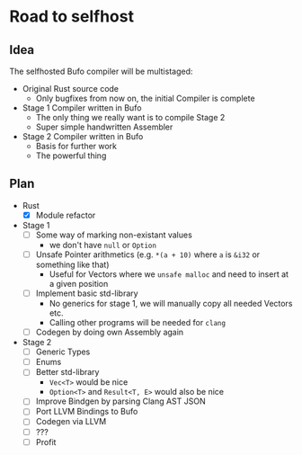 # Road to selfhost
## Idea
The selfhosted Bufo compiler will be multistaged:
- Original Rust source code
    - Only bugfixes from now on, the initial Compiler is complete
- Stage 1 Compiler written in Bufo
    - The only thing we really want is to compile Stage 2
    - Super simple handwritten Assembler
- Stage 2 Compiler written in Bufo
    - Basis for further work
    - The powerful thing

## Plan
- Rust
    - [x] Module refactor
- Stage 1
    - [ ] Some way of marking non-existant values
        - we don't have `null` or `Option`
    - [ ] Unsafe Pointer arithmetics (e.g. `*(a + 10)` where `a` is `&i32` or something like that)
        - Useful for Vectors where we `unsafe malloc` and need to insert at a given position
    - [ ] Implement basic std-library
        - No generics for stage 1, we will manually copy all needed Vectors etc.
        - Calling other programs will be needed for `clang`
    - [ ] Codegen by doing own Assembly again
- Stage 2
    - [ ] Generic Types
    - [ ] Enums
    - [ ] Better std-library
        - `Vec<T>` would be nice
        - `Option<T>` and `Result<T, E>` would also be nice
    - [ ] Improve Bindgen by parsing Clang AST JSON
    - [ ] Port LLVM Bindings to Bufo
    - [ ] Codegen via LLVM
    - [ ] ???
    - [ ] Profit
